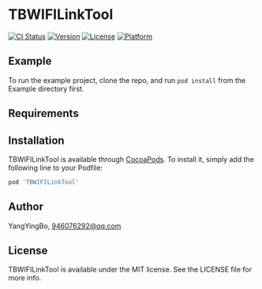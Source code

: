 # TBWIFILinkTool

[![CI Status](https://img.shields.io/travis/YangYingBo/TBWIFILinkTool.svg?style=flat)](https://travis-ci.org/YangYingBo/TBWIFILinkTool)
[![Version](https://img.shields.io/cocoapods/v/TBWIFILinkTool.svg?style=flat)](https://cocoapods.org/pods/TBWIFILinkTool)
[![License](https://img.shields.io/cocoapods/l/TBWIFILinkTool.svg?style=flat)](https://cocoapods.org/pods/TBWIFILinkTool)
[![Platform](https://img.shields.io/cocoapods/p/TBWIFILinkTool.svg?style=flat)](https://cocoapods.org/pods/TBWIFILinkTool)

## Example

To run the example project, clone the repo, and run `pod install` from the Example directory first.

## Requirements

## Installation

TBWIFILinkTool is available through [CocoaPods](https://cocoapods.org). To install
it, simply add the following line to your Podfile:

```ruby
pod 'TBWIFILinkTool'
```

## Author

YangYingBo, 946076292@qq.com

## License

TBWIFILinkTool is available under the MIT license. See the LICENSE file for more info.
